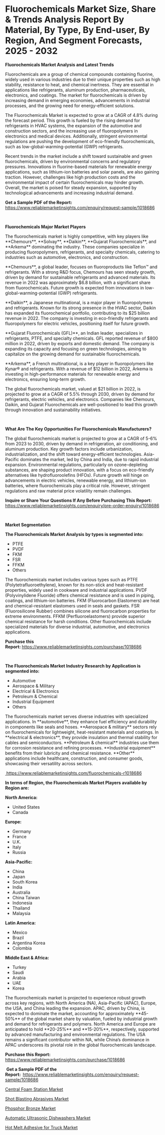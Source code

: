 <p><h1>Fluorochemicals Market Size, Share & Trends Analysis Report By Material, By Type, By End-user, By Region, And Segment Forecasts, 2025 - 2032</h1></p><p><strong>Fluorochemicals Market Analysis and Latest Trends</strong></p>
<p><p>Fluorochemicals are a group of chemical compounds containing fluorine, widely used in various industries due to their unique properties such as high stability, resistance to heat, and chemical inertness. They are essential in applications like refrigerants, aluminum production, pharmaceuticals, electronics, and coatings. The market for fluorochemicals is driven by increasing demand in emerging economies, advancements in industrial processes, and the growing need for energy-efficient solutions.</p><p>The Fluorochemicals Market is expected to grow at a CAGR of 4.8% during the forecast period. This growth is fueled by the rising demand for refrigerants in HVAC systems, the expansion of the automotive and construction sectors, and the increasing use of fluoropolymers in electronics and medical devices. Additionally, stringent environmental regulations are pushing the development of eco-friendly fluorochemicals, such as low-global-warming-potential (GWP) refrigerants.</p><p>Recent trends in the market include a shift toward sustainable and green fluorochemicals, driven by environmental concerns and regulatory pressures. Innovations in fluorine-based materials for renewable energy applications, such as lithium-ion batteries and solar panels, are also gaining traction. However, challenges like high production costs and the environmental impact of certain fluorochemicals may hinder growth. Overall, the market is poised for steady expansion, supported by technological advancements and increasing industrial demand.</p></p>
<p><strong>Get a Sample PDF of the Report:&nbsp;</strong> <a href="https://www.reliablemarketinsights.com/enquiry/request-sample/1018686?utm_campaign=2264&utm_medium=2&utm_source=Github&utm_content=ia&utm_term=26012025&utm_id=fluorochemicals">https://www.reliablemarketinsights.com/enquiry/request-sample/1018686</a></p>
<p>&nbsp;</p>
<p><strong>Fluorochemicals Major Market Players</strong></p>
<p><p>The fluorochemicals market is highly competitive, with key players like **Chemours**, **Solvay**, **Daikin**, **Gujarat Fluorochemicals**, and **Arkema** dominating the industry. These companies specialize in producing fluoropolymers, refrigerants, and specialty chemicals, catering to industries such as automotive, electronics, and construction.</p><p>**Chemours**, a global leader, focuses on fluoroproducts like Teflon™ and refrigerants. With a strong R&D focus, Chemours has seen steady growth, driven by demand for sustainable refrigerants and advanced materials. Its revenue in 2022 was approximately $6.8 billion, with a significant share from fluorochemicals. Future growth is expected from innovations in low-global-warming-potential (GWP) refrigerants.</p><p>**Daikin**, a Japanese multinational, is a major player in fluoropolymers and refrigerants. Known for its strong presence in the HVAC sector, Daikin has expanded its fluorochemical portfolio, contributing to its $25 billion revenue in 2022. The company is investing in eco-friendly refrigerants and fluoropolymers for electric vehicles, positioning itself for future growth.</p><p>**Gujarat Fluorochemicals (GFL)**, an Indian leader, specializes in refrigerants, PTFE, and specialty chemicals. GFL reported revenue of $800 million in 2022, driven by exports and domestic demand. The company is expanding its capacity and focusing on green technologies, aiming to capitalize on the growing demand for sustainable fluorochemicals.</p><p>**Arkema**, a French multinational, is a key player in fluoropolymers like Kynar® and refrigerants. With a revenue of $12 billion in 2022, Arkema is investing in high-performance materials for renewable energy and electronics, ensuring long-term growth.</p><p>The global fluorochemicals market, valued at $21 billion in 2022, is projected to grow at a CAGR of 5.5% through 2030, driven by demand for refrigerants, electric vehicles, and electronics. Companies like Chemours, Daikin, and Gujarat Fluorochemicals are well-positioned to lead this growth through innovation and sustainability initiatives.</p></p>
<p>&nbsp;</p>
<p><strong>What Are The Key Opportunities For Fluorochemicals Manufacturers?</strong></p>
<p><p>The global fluorochemicals market is projected to grow at a CAGR of 5-6% from 2023 to 2030, driven by demand in refrigeration, air conditioning, and aluminum production. Key growth factors include urbanization, industrialization, and the shift toward energy-efficient technologies. Asia-Pacific dominates the market, led by China and India, due to rapid industrial expansion. Environmental regulations, particularly on ozone-depleting substances, are shaping product innovation, with a focus on eco-friendly alternatives like hydrofluoroolefins (HFOs). Future growth will hinge on advancements in electric vehicles, renewable energy, and lithium-ion batteries, where fluorochemicals play a critical role. However, stringent regulations and raw material price volatility remain challenges.</p></p>
<p><strong>Inquire or Share Your Questions If Any Before Purchasing This Report:</strong> <a href="https://www.reliablemarketinsights.com/enquiry/pre-order-enquiry/1018686?utm_campaign=2264&utm_medium=2&utm_source=Github&utm_content=ia&utm_term=26012025&utm_id=fluorochemicals">https://www.reliablemarketinsights.com/enquiry/pre-order-enquiry/1018686</a></p>
<p>&nbsp;</p>
<p><strong>Market Segmentation</strong></p>
<p><strong>The Fluorochemicals Market Analysis by types is segmented into:</strong></p>
<p><ul><li>PTFE</li><li>PVDF</li><li>FKM</li><li>FSR</li><li>FFKM</li><li>Others</li></ul></p>
<p><p>The fluorochemicals market includes various types such as PTFE (Polytetrafluoroethylene), known for its non-stick and heat-resistant properties, widely used in cookware and industrial applications. PVDF (Polyvinylidene Fluoride) offers chemical resistance and is used in piping, coatings, and lithium-ion batteries. FKM (Fluorocarbon Elastomers) are heat and chemical-resistant elastomers used in seals and gaskets. FSR (Fluorosilicone Rubber) combines silicone and fluorocarbon properties for extreme environments. FFKM (Perfluoroelastomers) provide superior chemical resistance for harsh conditions. Other fluorochemicals include specialized materials for diverse industrial, automotive, and electronics applications.</p></p>
<p><strong>Purchase this Report:&nbsp;</strong><a href="https://www.reliablemarketinsights.com/purchase/1018686?utm_campaign=2264&utm_medium=2&utm_source=Github&utm_content=ia&utm_term=26012025&utm_id=fluorochemicals">https://www.reliablemarketinsights.com/purchase/1018686</a></p>
<p>&nbsp;</p>
<p><strong>The Fluorochemicals Market Industry Research by Application is segmented into:</strong></p>
<p><ul><li>Automotive</li><li>Aerospace & Military</li><li>Electrical & Electronics</li><li>Petroleum & Chemical</li><li>Industrial Equipment</li><li>Others</li></ul></p>
<p><p>The fluorochemicals market serves diverse industries with specialized applications. In **automotive**, they enhance fuel efficiency and durability in components like seals and hoses. **Aerospace & military** sectors rely on fluorochemicals for lightweight, heat-resistant materials and coatings. In **electrical & electronics**, they provide insulation and thermal stability for cables and semiconductors. **Petroleum & chemical** industries use them for corrosion resistance and refining processes. **Industrial equipment** benefits from their lubricity and chemical resistance. **Other** applications include healthcare, construction, and consumer goods, showcasing their versatility across sectors.</p></p>
<p><a href="https://www.reliablemarketinsights.com/fluorochemicals-r1018686?utm_campaign=2264&utm_medium=2&utm_source=Github&utm_content=ia&utm_term=26012025&utm_id=fluorochemicals">&nbsp;https://www.reliablemarketinsights.com/fluorochemicals-r1018686</a></p>
<p><strong>In terms of Region, the Fluorochemicals Market Players available by Region are:</strong></p>
<p>
    <p> <strong> North America: </strong>
        <ul>
            <li>United States</li>
            <li>Canada</li>
        </ul>
        </p> 
    <p> <strong> Europe: </strong>
        <ul>
            <li>Germany</li>
            <li>France</li>
            <li>U.K.</li>
            <li>Italy</li>
            <li>Russia</li>
        </ul>
        </p> 
    <p> <strong> Asia-Pacific: </strong>
        <ul>
            <li>China</li>
            <li>Japan</li>
            <li>South Korea</li>
            <li>India</li>
            <li>Australia</li>
            <li>China Taiwan</li>
            <li>Indonesia</li>
            <li>Thailand</li>
            <li>Malaysia</li>
        </ul>
        </p> 
    <p> <strong> Latin America: </strong>
        <ul>
            <li>Mexico</li>
            <li>Brazil</li>
            <li>Argentina Korea</li>
            <li>Colombia</li>
        </ul>
        </p> 
    <p> <strong> Middle East & Africa: </strong>
        <ul>
            <li>Turkey</li>
            <li>Saudi</li>
            <li>Arabia</li>
            <li>UAE</li>
            <li>Korea</li>
        </ul>
    </p>
    </p>
<p><p>The fluorochemicals market is projected to experience robust growth across key regions, with North America (NA), Asia-Pacific (APAC), Europe, the USA, and China leading the expansion. APAC, driven by China, is expected to dominate the market, accounting for approximately **45-50%** of the global market share by valuation, fueled by industrial growth and demand for refrigerants and polymers. North America and Europe are anticipated to hold **20-25%** and **15-20%**, respectively, supported by advanced manufacturing and environmental regulations. The USA remains a significant contributor within NA, while China’s dominance in APAC underscores its pivotal role in the global fluorochemicals landscape.</p></p>
<p><strong>Purchase this Report: </strong><a href="https://www.reliablemarketinsights.com/purchase/1018686?utm_campaign=2264&utm_medium=2&utm_source=Github&utm_content=ia&utm_term=26012025&utm_id=fluorochemicals">https://www.reliablemarketinsights.com/purchase/1018686</a></p>
<p>&nbsp;<strong>Get a Sample PDF of the Report:&nbsp;&nbsp;</strong><a href="https://www.reliablemarketinsights.com/enquiry/request-sample/1018686?utm_campaign=2264&utm_medium=2&utm_source=Github&utm_content=ia&utm_term=26012025&utm_id=fluorochemicals">https://www.reliablemarketinsights.com/enquiry/request-sample/1018686</a></p>
<p><strong></strong></p>
<p><p><a href="https://www.linkedin.com/pulse/projected-cagr-79-central-foam-station-market-report-helps-514ke?utm_campaign=2264&utm_medium=2&utm_source=Github&utm_content=ia&utm_term=26012025&utm_id=fluorochemicals">Central Foam Station Market</a></p><p><a href="https://github.com/triattwood9919/Market-Research-Report-List-1/blob/main/shot-blasting-abrasives-market.md?utm_campaign=2264&utm_medium=2&utm_source=Github&utm_content=ia&utm_term=26012025&utm_id=fluorochemicals">Shot Blasting Abrasives Market</a></p><p><a href="https://github.com/stillsfloria19981/Market-Research-Report-List-1/blob/main/phosphor-bronze-market.md?utm_campaign=2264&utm_medium=2&utm_source=Github&utm_content=ia&utm_term=26012025&utm_id=fluorochemicals">Phosphor Bronze Market</a></p><p><a href="https://www.linkedin.com/pulse/automatic-ultrasonic-dishwashers-industry-resonance-122-amplification-oyhge?utm_campaign=2264&utm_medium=2&utm_source=Github&utm_content=ia&utm_term=26012025&utm_id=fluorochemicals">Automatic Ultrasonic Dishwashers Market</a></p><p><a href="https://www.linkedin.com/pulse/key-trends-opportunities-hot-melt-adhesive-truck-market-0lwic?utm_campaign=2264&utm_medium=2&utm_source=Github&utm_content=ia&utm_term=26012025&utm_id=fluorochemicals">Hot Melt Adhesive for Truck Market</a></p></p>